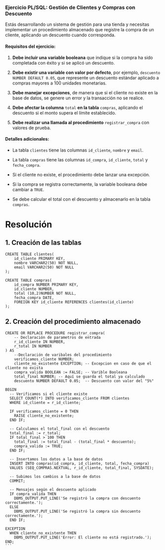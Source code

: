 ### **Ejercicio PL/SQL: Gestión de Clientes y Compras con Descuento**

Estás desarrollando un sistema de gestión para una tienda y necesitas implementar un procedimiento almacenado que registre la compra de un cliente, aplicando un descuento cuando corresponda.

#### **Requisitos del ejercicio:**

1. **Debe incluir una variable booleana** que indique si la compra ha sido completada con éxito y si se aplicó un descuento.
    
2. **Debe existir una variable con valor por defecto**, por ejemplo, `descuento NUMBER DEFAULT 0.05`, que represente un descuento estándar aplicado a compras mayores a 100 unidades monetarias.
    
3. **Debe manejar excepciones**, de manera que si el cliente no existe en la base de datos, se genere un error y la transacción no se realice.
    
4. **Debe afectar la columna** `total` **en la tabla** `compras`, aplicando el descuento si el monto supera el límite establecido.
    
5. **Debe realizar una llamada al procedimiento** `registrar_compra` con valores de prueba.
    

#### **Detalles adicionales:**

- La tabla `clientes` tiene las columnas `id_cliente`, `nombre` y `email`.
    
- La tabla `compras` tiene las columnas `id_compra`, `id_cliente`, `total` y `fecha_compra`.
    
- Si el cliente no existe, el procedimiento debe lanzar una excepción.
    
- Si la compra se registra correctamente, la variable booleana debe cambiar a `TRUE`.
    
- Se debe calcular el total con el descuento y almacenarlo en la tabla `compras`.

# Resolución

## **1. Creación de las tablas**

```PLSQL
CREATE TABLE clientes(
	id_cliente PRIMARY KEY,
	nombre VARCHAR2(50) NOT NULL,
	email VARCHAR2(50) NOT NULL
);

CREATE TABLE compras(
	id_compra NUMBER PRIMARY KEY,
	id_cliente NUMBER,
	total (10,2)NUMBER NOT NULL,
	fecha_compra DATE,
	FOREIGN KEY id_cliente REFERENCES clientes(id_cliente)
);
```

## **2. Creación del procedimiento almacenado**

````PLSQL
CREATE OR REPLACE PROCEDURE registrar_compra(
	-- Declaración de parametros de entrada
	r_id_cliente IN NUMBER,
	r_total IN NUMBER
) AS
	--Declaración de varibales del procedimiento
	verificamos_cliente NUMBER;
	cliente_no_existente EXCEPTION; -- Excepcion en caso de que el cliente no exista
	compra_valida BOOLEAN := FALSE; -- Varible Booleana
	total_final NUMBER; -- Aquí se guarda el total ya calculado
	descuento NUMBER DEFAULT 0.05;  -- Descuento con valor del "5%"

BEGIN
  -- Verificamos si el cliente existe
  SELECT COUNT(*) INTO verificamos_cliente FROM clientes
  WHERE id_cliente = r_id_cliente;

  IF verificamos_cliente = 0 THEN
    RAISE cliente_no_existente;
  END IF;

  -- Calculamos el total_final con el descuento
  total_final := r_total;
  IF total_final > 100 THEN
    total_final := total_final - (total_final * descuento);
    compra_valida := TRUE;
  END IF;

  -- Insertamos los datos a la base de datos
  INSERT INTO compras(id_compra, id_cliente, total, fecha_compra)
  VALUES (SEQ_COMPRAS.NEXTVAL, r_id_cliente, total_final, SYSDATE);

  -- Subimos los cambios a la base de datos
  COMMIT;

  -- Mensajes según el descuento aplicado
  IF compra_valida THEN
    DBMS_OUTPUT.PUT_LINE('Se registró la compra con descuento correctamente.');
  ELSE
    DBMS_OUTPUT.PUT_LINE('Se registró la compra sin descuento correctamente.');
  END IF;

EXCEPTION
  WHEN cliente_no_existente THEN
    DBMS_OUTPUT.PUT_LINE('Error: El cliente no está registrado.');
END;
```